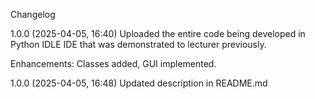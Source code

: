 Changelog

1.0.0 (2025-04-05, 16:40)
Uploaded the entire code being developed in Python IDLE IDE that was demonstrated to lecturer previously.

Enhancements:
Classes added, GUI implemented.

1.0.0 (2025-04-05, 16:48)
Updated description in README.md

